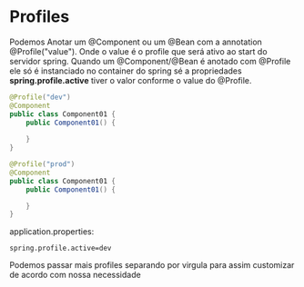 # Profiles

Podemos Anotar um @Component ou um @Bean com a annotation @Profile("value"). Onde o value é o profile que será ativo
ao start do servidor spring. Quando um @Component/@Bean é anotado com @Profile ele só é instanciado no container do 
spring sé a propriedades **spring.profile.active** tiver o valor conforme o value do @Profile.

```java
@Profile("dev")
@Component
public class Component01 {
    public Component01() {
        
    }
}

@Profile("prod")
@Component
public class Component01 {
    public Component01() {

    }
}

```
application.properties:
```properties
spring.profile.active=dev
```

Podemos passar mais profiles separando por virgula para assim customizar de acordo com nossa necessidade
